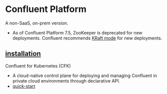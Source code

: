 
# Confluent Platform
A non-SaaS, on-prem version.
- As of Confluent Platform 7.5, ZooKeeper is deprecated for new deployments. Confluent recommends [KRaft mode](https://docs.confluent.io/platform/current/kafka-metadata/kraft.html#kraft-overview) for new deployments.
## [installation](https://www.confluent.io/installation/)
Confluent for Kubernetes (CFK)
- A cloud-native control plane for deploying and managing Confluent in private cloud environments through declarative API.
- [quick-start](https://docs.confluent.io/operator/current/co-quickstart.html)
